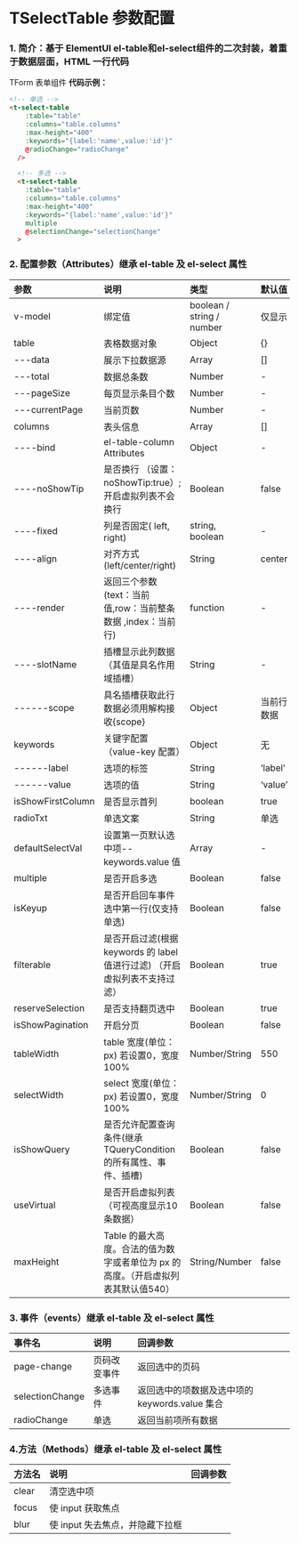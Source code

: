 # TSelectTable 参数配置

### 1. 简介：基于 ElementUI el-table和el-select组件的二次封装，着重于数据层面，HTML 一行代码

TForm 表单组件
**代码示例：**

```html
<!-- 单选 -->
<t-select-table
    :table="table"
    :columns="table.columns"
    :max-height="400"
    :keywords="{label:'name',value:'id'}"
    @radioChange="radioChange"
  />

  <!-- 多选 -->
  <t-select-table
    :table="table"
    :columns="table.columns"
    :max-height="400"
    :keywords="{label:'name',value:'id'}"
    multiple
    @selectionChange="selectionChange"
  >

```

### 2. 配置参数（Attributes）继承 el-table 及 el-select 属性

| 参数              | 说明                                                                              | 类型                      | 默认值     |
| :---------------- | :-------------------------------------------------------------------------------- | :------------------------ | :--------- |
| v-model           | 绑定值                                                                            | boolean / string / number | 仅显示     |
| table             | 表格数据对象                                                                      | Object                    | {}         |
| ---data           | 展示下拉数据源                                                                    | Array                     | []         |
| ---total          | 数据总条数                                                                        | Number                    | -          |
| ---pageSize       | 每页显示条目个数                                                                  | Number                    | -          |
| ---currentPage    | 当前页数                                                                          | Number                    | -          |
| columns           | 表头信息                                                                          | Array                     | []         |
| ----bind          | el-table-column Attributes                                                        | Object                    | -          |
| ----noShowTip     | 是否换行 （设置：noShowTip:true）;开启虚拟列表不会换行                            | Boolean                   | false      |
| ----fixed         | 列是否固定( left, right)                                                          | string, boolean           | -          |
| ----align         | 对齐方式(left/center/right)                                                       | String                    | center     |
| ----render        | 返回三个参数(text：当前值,row：当前整条数据 ,index：当前行)                       | function                  | -          |
| ----slotName      | 插槽显示此列数据（其值是具名作用域插槽）                                          | String                    | -          |
| ------scope       | 具名插槽获取此行数据必须用解构接收{scope}                                         | Object                    | 当前行数据 |
| keywords          | 关键字配置（value-key 配置）                                                      | Object                    | 无         |
| ------label       | 选项的标签                                                                        | String                    | ‘label’    |
| ------value       | 选项的值                                                                          | String                    | ‘value’    |
| isShowFirstColumn | 是否显示首列                                                                      | boolean                   | true       |
| radioTxt          | 单选文案                                                                          | String                    | 单选       |
| defaultSelectVal  | 设置第一页默认选中项--keywords.value 值                                           | Array                     | -          |
| multiple          | 是否开启多选                                                                      | Boolean                   | false      |
| isKeyup           | 是否开启回车事件选中第一行(仅支持单选)                                            | Boolean                   | false      |
| filterable        | 是否开启过滤(根据 keywords 的 label 值进行过滤) （开启虚拟列表不支持过滤）        | Boolean                   | true       |
| reserveSelection  | 是否支持翻页选中                                                                  | Boolean                   | true       |
| isShowPagination  | 开启分页                                                                          | Boolean                   | false      |
| tableWidth        | table 宽度(单位：px) 若设置0，宽度100%                                            | Number/String             | 550        |
| selectWidth       | select 宽度(单位：px) 若设置0，宽度100%                                           | Number/String             | 0          |
| isShowQuery       | 是否允许配置查询条件(继承TQueryCondition的所有属性、事件、插槽)                   | Boolean                   | false      |
| useVirtual        | 是否开启虚拟列表（可视高度显示10条数据）                                          | Boolean                   | false      |
| maxHeight         | Table 的最大高度。合法的值为数字或者单位为 px 的高度。（开启虚拟列表其默认值540） | String/Number             | false      |

### 3. 事件（events）继承 el-table 及 el-select 属性

| 事件名          | 说明         | 回调参数                                       |
| :-------------- | :----------- | :--------------------------------------------- |
| page-change     | 页码改变事件 | 返回选中的页码                                 |
| selectionChange | 多选事件     | 返回选中的项数据及选中项的 keywords.value 集合 |
| radioChange     | 单选         | 返回当前项所有数据                             |

### 4.方法（Methods）继承 el-table 及 el-select 属性

| 方法名 | 说明                            | 回调参数 |
| :----- | :------------------------------ | :------- |
| clear  | 清空选中项                      |          |
| focus  | 使 input 获取焦点               |          |
| blur   | 使 input 失去焦点，并隐藏下拉框 |          |